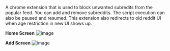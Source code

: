A chrome extension that is used to block unwanted subredits from the popular feed. You can add and remove subreddits. The script execution can also be paused and resumed.
This extension also redirects to old reddit UI when age restriction in new UI shows up.

**Home Screen**
![image](https://github.com/rajasaidevaraju/block-subreddits/assets/25662995/d13df365-875e-464e-bbff-a2469645ae85)

**Add Screen**
![image](https://github.com/rajasaidevaraju/block-subreddits/assets/25662995/8d5061a0-7063-4682-a860-717c43c8ee8c)

